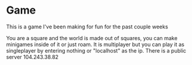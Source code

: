 # Game
This is a game I've been making for fun for the past couple weeks

You are a square and the world is made out of squares, you can make minigames inside of it or just roam.
It is multiplayer but you can play it as singleplayer by entering nothing or "localhost" as the ip.
There is a public server 104.243.38.82

